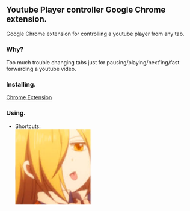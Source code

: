 ## Youtube Player controller Google Chrome extension.
Google Chrome extension for controlling a youtube player from any tab.

### Why?
Too much trouble changing tabs just for pausing/playing/next'ing/fast forwarding a youtube video.

### Installing.

[Chrome Extension](https://chrome.google.com/webstore/detail/ndnkmchpaknolnhpkdfbbkndgliohboo)

### Using.
* Shortcuts:  	
![alt text](media/weeb.png "Title")
